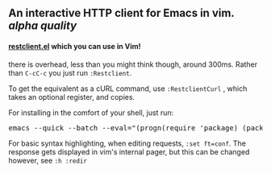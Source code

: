 ## An interactive HTTP client for Emacs in vim. *alpha quality*

#### [restclient.el](https://github.com/pashky/restclient.el) which you can use in Vim!

there is overhead, less than you might think though, around 300ms. Rather than `C-cC-c` you just run `:Restclient`.

To get the equivalent as a cURL command, use `:RestclientCurl` , which takes an optional register, and copies.

For installing in the comfort of your shell, just run:
<pre>emacs --quick --batch --eval="(progn(require 'package) (package-initialize) (add-to-list 'package-archives '(\"melpa\" . \"http://melpa.milkbox.net/packages/\") t) (setq url-http-attempt-keepalives nil) (package-refresh-contents) (package-install 'restclient))"</pre>

For basic syntax highlighting, when editing requests, `:set ft=conf`. The response gets displayed in vim's internal pager, but this can be changed however, see `:h :redir`
